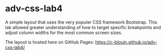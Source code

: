 # adv-css-lab4

A simple layout that uses the very populer CSS framework Bootstrap. This lab allowed greater understanding of how to target specific breakpoints and adjust column widths for the most common screen sizes. 

The layout is hosted here on GitHub Pages: https://c-blouin.github.io/adv-css-lab4/
